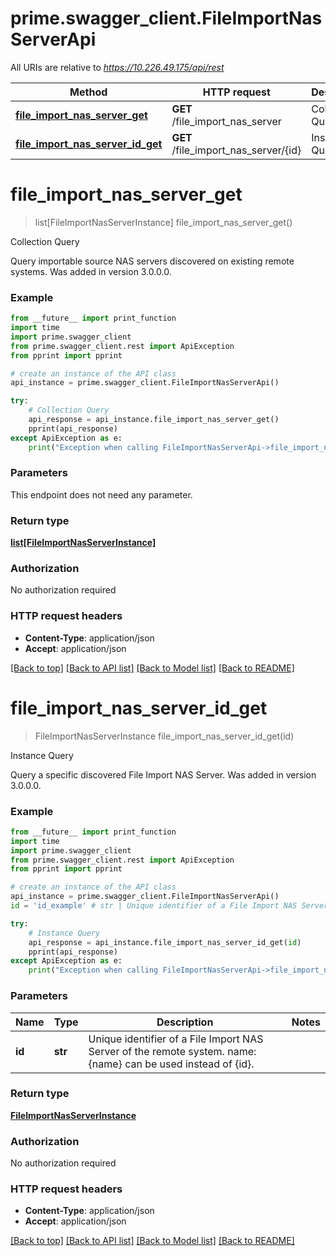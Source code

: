 # prime.swagger_client.FileImportNasServerApi

All URIs are relative to *https://10.226.49.175/api/rest*

Method | HTTP request | Description
------------- | ------------- | -------------
[**file_import_nas_server_get**](FileImportNasServerApi.md#file_import_nas_server_get) | **GET** /file_import_nas_server | Collection Query
[**file_import_nas_server_id_get**](FileImportNasServerApi.md#file_import_nas_server_id_get) | **GET** /file_import_nas_server/{id} | Instance Query


# **file_import_nas_server_get**
> list[FileImportNasServerInstance] file_import_nas_server_get()

Collection Query

Query importable source NAS servers discovered on existing remote systems. Was added in version 3.0.0.0.

### Example
```python
from __future__ import print_function
import time
import prime.swagger_client
from prime.swagger_client.rest import ApiException
from pprint import pprint

# create an instance of the API class
api_instance = prime.swagger_client.FileImportNasServerApi()

try:
    # Collection Query
    api_response = api_instance.file_import_nas_server_get()
    pprint(api_response)
except ApiException as e:
    print("Exception when calling FileImportNasServerApi->file_import_nas_server_get: %s\n" % e)
```

### Parameters
This endpoint does not need any parameter.

### Return type

[**list[FileImportNasServerInstance]**](FileImportNasServerInstance.md)

### Authorization

No authorization required

### HTTP request headers

 - **Content-Type**: application/json
 - **Accept**: application/json

[[Back to top]](#) [[Back to API list]](../README.md#documentation-for-api-endpoints) [[Back to Model list]](../README.md#documentation-for-models) [[Back to README]](../README.md)

# **file_import_nas_server_id_get**
> FileImportNasServerInstance file_import_nas_server_id_get(id)

Instance Query

Query a specific discovered File Import NAS Server. Was added in version 3.0.0.0.

### Example
```python
from __future__ import print_function
import time
import prime.swagger_client
from prime.swagger_client.rest import ApiException
from pprint import pprint

# create an instance of the API class
api_instance = prime.swagger_client.FileImportNasServerApi()
id = 'id_example' # str | Unique identifier of a File Import NAS Server of the remote system. name:{name} can be used instead of {id}.

try:
    # Instance Query
    api_response = api_instance.file_import_nas_server_id_get(id)
    pprint(api_response)
except ApiException as e:
    print("Exception when calling FileImportNasServerApi->file_import_nas_server_id_get: %s\n" % e)
```

### Parameters

Name | Type | Description  | Notes
------------- | ------------- | ------------- | -------------
 **id** | **str**| Unique identifier of a File Import NAS Server of the remote system. name:{name} can be used instead of {id}. | 

### Return type

[**FileImportNasServerInstance**](FileImportNasServerInstance.md)

### Authorization

No authorization required

### HTTP request headers

 - **Content-Type**: application/json
 - **Accept**: application/json

[[Back to top]](#) [[Back to API list]](../README.md#documentation-for-api-endpoints) [[Back to Model list]](../README.md#documentation-for-models) [[Back to README]](../README.md)

